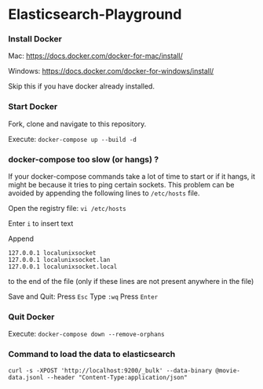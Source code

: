 # Elasticsearch-Playground

### Install Docker

Mac: https://docs.docker.com/docker-for-mac/install/

Windows: https://docs.docker.com/docker-for-windows/install/

Skip this if you have docker already installed.

### Start Docker

Fork, clone and navigate to this repository.

Execute: `docker-compose up --build -d`

### docker-compose too slow (or hangs) ?
If your docker-compose commands take a lot of time to start or if it hangs, it might be because it tries to ping certain sockets. This problem can be avoided by appending the following lines to `/etc/hosts` file.

Open the registry file: `vi /etc/hosts`

Enter `i` to insert text

Append
```
127.0.0.1 localunixsocket
127.0.0.1 localunixsocket.lan
127.0.0.1 localunixsocket.local
```
to the end of the file (only if these lines are not present anywhere in the file)

Save and Quit: Press `Esc` Type `:wq` Press `Enter`

### Quit Docker

Execute: `docker-compose down --remove-orphans`

### Command to load the data to elasticsearch
`curl -s -XPOST 'http://localhost:9200/_bulk' --data-binary @movie-data.jsonl --header "Content-Type:application/json"`
